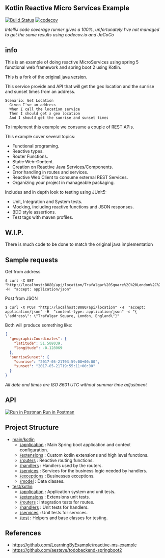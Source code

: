 ## Kotlin Reactive Micro Services Example

[![Build Status](https://travis-ci.org/LearningByExample/KotlinReactiveMS.svg?branch=master)](https://travis-ci.org/LearningByExample/KotlinReactiveMS)
[![codecov](https://codecov.io/gh/LearningByExample/KotlinReactiveMS/branch/master/graph/badge.svg)](https://codecov.io/gh/LearningByExample/KotlinReactiveMS)

_IntelliJ code coverage runner gives a 100%, unfortunately I've not managed to get the same results using codecov.io and JaCoCo_

## info
This is an example of doing reactive MicroServices using spring 5 functional web framework and spring boot 2 using Kotlin.

This is a fork of the [original java version](https://github.com/LearningByExample/reactive-ms-example).

This service provide and API that will get the geo location and the sunrise and sunset times from an address.

```Gherkin
Scenario: Get Location
  Given I've an address
  When I call the location service
  Then I should get a geo location
  And I should get the sunrise and sunset times
```
To implement this example we consume a couple of REST APIs.

This example cover several topics: 

- Functional programing.
- Reactive types.
- Router Functions.
- ~~Static Web-Content~~.
- Creation on Reactive Java Services/Components.
- Error handling in routes and services.
- Reactive Web Client to consume external REST Services.
- Organizing your project in manageable packaging.

Includes and in depth look to testing using JUnit5:
- Unit, Integration and System tests.
- Mocking, including reactive functions and JSON responses.
- BDD style assertions.
- Test tags with maven profiles.

## W.I.P.
There is much code to be done to match the original java implementation

## Sample requests

Get from address
```shell
$ curl -X GET "http://localhost:8080/api/location/Trafalgar%20Square%2C%20London%2C%20England" -H  "accept: application/json"
```

Post from JSON
```shell
$ curl -X POST "http://localhost:8080/api/location" -H  "accept: application/json" -H  "content-type: application/json" -d "{  \"address\": \"Trafalgar Square, London, England\"}"
```

Both will produce something like:
```json
{
  "geographicCoordinates": {
    "latitude": 51.508039,
    "longitude": -0.128069
  },
  "sunriseSunset": {
    "sunrise": "2017-05-21T03:59:08+00:00",
    "sunset": "2017-05-21T19:55:11+00:00"
  }
}
```
_All date and times are ISO 8601 UTC without summer time adjustment_

## API
[![Run in Postman](https://lh4.googleusercontent.com/Dfqo9J42K7-xRvHW3GVpTU7YCa_zpy3kEDSIlKjpd2RAvVlNfZe5pn8Swaa4TgCWNTuOJOAfwWY=s20) Run in Postman](https://app.getpostman.com/run-collection/498aea143dc572212f17)

## Project Structure

- [main/kotlin](/src/main/kotlin/org/learning/by/example/reactive/kotlin/microservices/KotlinReactiveMS)
    - [/application](/src/main/kotlin/org/learning/by/example/reactive/kotlin/microservices/KotlinReactiveMS/application) : Main Spring boot application and context configuration.  
    - [/extensions](/src/main/kotlin/org/learning/by/example/reactive/kotlin/microservices/KotlinReactiveMS/extensions) : Custom kotlin extensions and high level functions.
    - [/routers](/src/main/kotlin/org/learning/by/example/reactive/kotlin/microservices/KotlinReactiveMS/routers) : Reactive routing functions.
    - [/handlers](/src/main/kotlin/org/learning/by/example/reactive/kotlin/microservices/KotlinReactiveMS/handlers) : Handlers used by the routers.
    - [/services](/src/main/kotlin/org/learning/by/example/reactive/kotlin/microservices/KotlinReactiveMS/services) : Services for the business logic needed by handlers.
    - [/exceptions](/src/main/kotlin/org/learning/by/example/reactive/kotlin/microservices/KotlinReactiveMS/exceptions) : Businesses exceptions.
    - [/model](/src/main/kotlin/org/learning/by/example/reactive/kotlin/microservices/KotlinReactiveMS/model) : Data classes.
- [test/kotlin](/src/test/kotlin/org/learning/by/example/reactive/kotlin/microservices/KotlinReactiveMS)
    - [/application](/src/test/kotlin/org/learning/by/example/reactive/kotlin/microservices/KotlinReactiveMS/application) : Application system and unit tests.
    - [/extensions](/src/test/kotlin/org/learning/by/example/reactive/kotlin/microservices/KotlinReactiveMS/extensions) : Extensions unit tests.
    - [/routers](/src/test/kotlin/org/learning/by/example/reactive/kotlin/microservices/KotlinReactiveMS/routers) : Integration tests for routes.
    - [/handlers](/src/test/kotlin/org/learning/by/example/reactive/kotlin/microservices/KotlinReactiveMS/handlers) : Unit tests for handlers.
    - [/services](/src/test/kotlin/org/learning/by/example/reactive/kotlin/microservices/KotlinReactiveMS/services) : Unit tests for services.
    - [/test](/src/test/kotlin/org/learning/by/example/reactive/kotlin/microservices/KotlinReactiveMS/test) : Helpers and base classes for testing.


## References
- https://github.com/LearningByExample/reactive-ms-example
- https://github.com/aesteve/todobackend-springboot2
